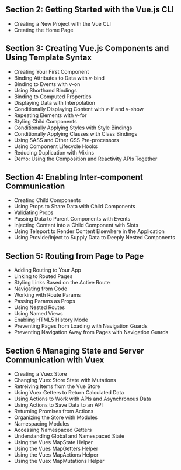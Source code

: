## Section 2: Getting Started with the Vue.js CLI
* Creating a New Project with the Vue CLI
* Creating the Home Page
## Section 3: Creating Vue.js Components and Using Template Syntax
* Creating Your First Component
* Binding Attributes to Data with v-bind
* Binding to Events with v-on
* Using Shorthand Bindings
* Binding to Computed Properties
* Displaying Data with Interpolation
* Conditionally Displaying Content with v-if and v-show
* Repeating Elements with v-for
* Styling Child Components
* Conditionally Applying Styles with Style Bindings
* Conditionally Applying Classes with Class Bindings
* Using SASS and Other CSS Pre-processors
* Using Component Lifecycle Hooks
* Reducing Duplication with Mixins
* Demo: Using the Composition and Reactivity APIs Together
## Section 4: Enabling Inter-component Communication
* Creating Child Components
* Using Props to Share Data with Child Components
* Validating Props
* Passing Data to Parent Components with Events
* Injecting Content into a Child Component with Slots
* Using Teleport to Render Content Elsewhere in the Application
* Using Provide/Inject to Supply Data to Deeply Nested Components
## Section 5: Routing from Page to Page
* Adding Routing to Your App
* Linking to Routed Pages
* Styling Links Based on the Active Route
* Navigating from Code
* Working with Route Params
* Passing Params as Props
* Using Nested Routes
* Using Named Views
* Enabling HTML5 History Mode
* Preventing Pages from Loading with Navigation Guards
* Preventing Navigation Away from Pages with Navigation Guards
## Section 6 Managing State and Server Communication with Vuex
* Creating a Vuex Store
* Changing Vuex Store State with Mutations
* Retreiving Items from the Vue Store
* Using Vuex Getters to Return Calculated Data
* Using Actions to Work with APIs and Asynchronous Data
* Using Actions to Save Data to an API 
* Returning Promises from Actions
* Organizing the Store with Modules
* Namespacing Modules
* Accessing Namespaced Getters
* Understanding Global and Namespaced State
* Using the Vues MapState Helper
* Using the Vues MapGetters Helper
* Using the Vues MapActions Helper
* Using the Vuex MapMutations Helper